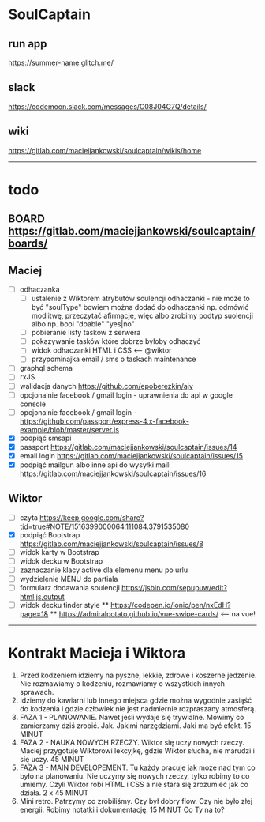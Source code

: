 # SoulCaptain
## run app
https://summer-name.glitch.me/
## slack
<https://codemoon.slack.com/messages/C08J04G7Q/details/>
## wiki
<https://gitlab.com/maciejjankowski/soulcaptain/wikis/home>

---

# todo
  ## BOARD <https://gitlab.com/maciejjankowski/soulcaptain/boards/>
  ## Maciej
* [ ] odhaczanka
  * [ ] ustalenie z Wiktorem atrybutów soulencji odhaczanki - nie może to być "soulType" bowiem można dodać do odhaczanki np. odmówić modlitwę, przeczytać afirmacje, więc albo zrobimy podtyp suolencji albo np. bool "doable" "yes|no"
  * [ ] pobieranie listy tasków z serwera
  * [ ] pokazywanie tasków które dobrze byłoby odhaczyć
  * [ ] widok odhaczanki HTML i CSS <-- @wiktor
  * [ ] przypominajka email / sms o taskach maintenance

* [ ] graphql schema
* [ ] rxJS
* [ ] walidacja danych https://github.com/epoberezkin/ajv
* [ ] opcjonalnie facebook / gmail login - uprawnienia do api w google console 
* [ ] opcjonalnie facebook / gmail login - https://github.com/passport/express-4.x-facebook-example/blob/master/server.js
* [x] podpiąć smsapi
* [x] passport https://gitlab.com/maciejjankowski/soulcaptain/issues/14
* [x] email login https://gitlab.com/maciejjankowski/soulcaptain/issues/15
* [x] podpiąć mailgun albo inne api do wysyłki maili https://gitlab.com/maciejjankowski/soulcaptain/issues/16

## Wiktor
* [ ] czyta https://keep.google.com/share?tid=true#NOTE/1516399000064.111084.3791535080
* [x] podpiąć Bootstrap https://gitlab.com/maciejjankowski/soulcaptain/issues/8
* [ ] widok karty w Bootstrap
* [ ] widok decku w Bootstrap
* [ ] zaznaczanie klacy active dla elemenu menu po urlu
* [ ] wydzielenie MENU do partiala
* [ ] formularz dodawania soulencji https://jsbin.com/sepupuw/edit?html,js,output
* [ ] widok decku tinder style
** https://codepen.io/ionic/pen/nxEdH?page=1&
** https://admiralpotato.github.io/vue-swipe-cards/ <-- na vue!

---

# Kontrakt Macieja i Wiktora

1. Przed kodzeniem idziemy na pyszne, lekkie, zdrowe i koszerne jedzenie. Nie rozmawiamy o kodzeniu, rozmawiamy o wszystkich innych sprawach.
2. Idziemy do kawiarni lub innego miejsca gdzie można wygodnie zasiąść do kodzenia i gdzie człowiek nie jest nadmiernie rozpraszany atmosferą.
3. FAZA 1 - PLANOWANIE. Nawet jeśli wydaje się trywialne. Mówimy co zamierzamy dziś zrobić. Jak. Jakimi narzędziami. Jaki ma być efekt. 15 MINUT
4. FAZA 2 - NAUKA NOWYCH RZECZY. Wiktor się uczy nowych rzeczy. Maciej przygotuje Wiktorowi lekcyjkę, gdzie Wiktor słucha, nie marudzi i się uczy. 45 MINUT
5. FAZA 3 - MAIN DEVELOPEMENT. Tu każdy pracuje jak może nad tym co było na planowaniu. Nie uczymy się nowych rzeczy, tylko robimy to co umiemy. Czyli Wiktor robi HTML i CSS a nie stara się zrozumieć jak co działa. 2 x 45 MINUT
6. Mini retro. Patrzymy co zrobiliśmy. Czy był dobry flow. Czy nie było złej energii. Robimy notatki i dokumentację. 15 MINUT
Co Ty na to?


